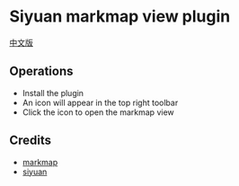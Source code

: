 
# Siyuan markmap view plugin

[中文版](./README_zh_CN.md)

## Operations
- Install the plugin
- An icon will appear in the top right toolbar
- Click the icon to open the markmap view

## Credits

- [markmap](https://markmap.js.org/)
- [siyuan](https://github.com/siyuan-note/siyuan)